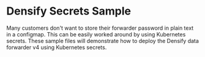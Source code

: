 # Densify Secrets Sample

Many customers don't want to store their forwarder password in plain text in a configmap.  This can be easily worked around by using Kubernetes secrets.  These sample files will demonstrate how to deploy the Densify data forwarder v4 using Kubernetes secrets.  


